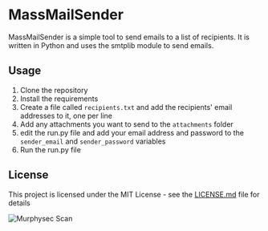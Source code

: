 # MassMailSender

MassMailSender is a simple tool to send emails to a list of recipients. It is written in Python and uses the smtplib module to send emails.

## Usage

1. Clone the repository
2. Install the requirements
3. Create a file called `recipients.txt` and add the recipients' email addresses to it, one per line
4. Add any attachments you want to send to the `attachments` folder
5. edit the run.py file and add your email address and password to the `sender_email` and `sender_password` variables
6. Run the run.py file

## License

This project is licensed under the MIT License - see the [LICENSE.md](LICENSE.md) file for details



![Murphysec Scan](https://v3-hkylzjk.murphysec.com/platform3/v3/badge/1609675718884937728.svg)

